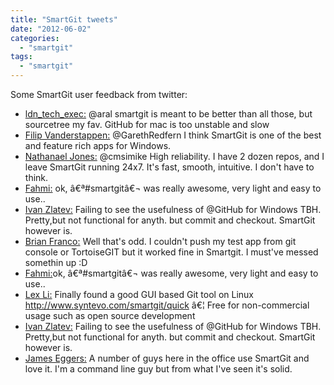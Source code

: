 ```yaml
---
title: "SmartGit tweets"
date: "2012-06-02"
categories: 
  - "smartgit"
tags: 
  - "smartgit"
---
```


Some SmartGit user feedback from twitter:

- [ldn\_tech\_exec:](http://twitter.com/ldn_tech_exec/statuses/208341336259182592) @aral smartgit is meant to be better than all those, but sourcetree my fav. GitHub for mac is too unstable and slow
- [Filip Vanderstappen:](http://twitter.com/Filipvds/statuses/208175191275208705) @GarethRedfern I think SmartGit is one of the best and feature rich apps for Windows.
- [Nathanael Jones:](http://twitter.com/nathanaeljones/statuses/207953775099527168) @cmsimike High reliability. I have 2 dozen repos, and I leave SmartGit running 24x7. It's fast, smooth, intuitive. I don't have to think.
- [Fahmi:](http://twitter.com/fahmi_ph/statuses/206429296712101888) ok, â€ª#smartgitâ€¬ was really awesome, very light and easy to use..
- [Ivan Zlatev:](http://twitter.com/ivanzlatev/statuses/204965395654914049) Failing to see the usefulness of @GitHub for Windows TBH. Pretty,but not functional for anyth. but commit and checkout. SmartGit however is.
- [Brian Franco:](http://twitter.com/brianfranco/statuses/204597112342708224) Well that's odd. I couldn't push my test app from git console or TortoiseGIT but it worked fine in Smartgit. I must've messed somethin up :D
- [Fahmi:](http://twitter.com/fahmi_ph/statuses/206429296712101888)ok, â€ª#smartgitâ€¬ was really awesome, very light and easy to use..
- [Lex Li:](http://twitter.com/lextm/statuses/206306667703439360) Finally found a good GUI based Git tool on Linux http://www.syntevo.com/smartgit/quick â€¦ Free for non-commercial usage such as open source development
- [Ivan Zlatev:](http://twitter.com/ivanzlatev/statuses/204965395654914049) Failing to see the usefulness of @GitHub for Windows TBH. Pretty,but not functional for anyth. but commit and checkout. SmartGit however is.
- [James Eggers:](http://twitter.com/JamesEggers/statuses/204616182593093635) A number of guys here in the office use SmartGit and love it. I'm a command line guy but from what I've seen it's solid.
